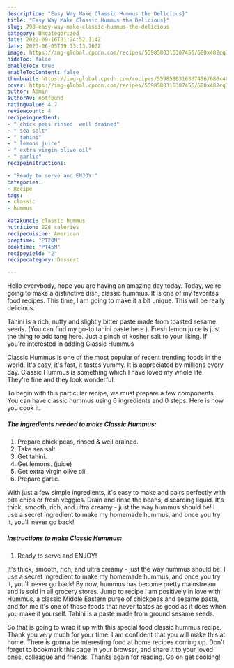 ```yaml
---
description: "Easy Way Make Classic Hummus the Delicious}"
title: "Easy Way Make Classic Hummus the Delicious}"
slug: 798-easy-way-make-classic-hummus-the-delicious
category: Uncategorized
date: 2022-09-16T01:24:52.114Z
date: 2023-06-05T09:13:13.766Z
image: https://img-global.cpcdn.com/recipes/5598580316307456/680x482cq70/classic-hummus-recipe-main-photo.jpg
hideToc: false
enableToc: true
enableTocContent: false
thumbnail: https://img-global.cpcdn.com/recipes/5598580316307456/680x482cq70/classic-hummus-recipe-main-photo.jpg
cover: https://img-global.cpcdn.com/recipes/5598580316307456/680x482cq70/classic-hummus-recipe-main-photo.jpg
author: Admin
authorAv: notfound
ratingvalue: 4.7
reviewcount: 4
recipeingredient:
- " chick peas rinsed  well drained"
- " sea salt"
- " tahini"
- " lemons juice"
- " extra virgin olive oil"
- " garlic"
recipeinstructions:

- "Ready to serve and ENJOY!"
categories:
- Recipe
tags:
- classic
- hummus

katakunci: classic hummus 
nutrition: 228 calories
recipecuisine: American
preptime: "PT20M"
cooktime: "PT45M"
recipeyield: "2"
recipecategory: Dessert

---
```



Hello everybody, hope you are having an amazing day today. Today, we're going to make a distinctive dish, classic hummus. It is one of my favorites food recipes. This time, I am going to make it a bit unique. This will be really delicious.

Tahini is a rich, nutty and slightly bitter paste made from toasted sesame seeds. (You can find my go-to tahini paste here ). Fresh lemon juice is just the thing to add tang here. Just a pinch of kosher salt to your liking. If you&#39;re interested in adding Classic Hummus

Classic Hummus is one of the most popular of recent trending foods in the world. It's easy, it's fast, it tastes yummy. It is appreciated by millions every day. Classic Hummus is something which I have loved my whole life. They're fine and they look wonderful.


To begin with this particular recipe, we must prepare a few components. You can have classic hummus using 6 ingredients and 0 steps. Here is how you cook it.

<!--inarticleads1-->

##### The ingredients needed to make Classic Hummus:

1. Prepare  chick peas, rinsed &amp; well drained.
1. Take  sea salt.
1. Get  tahini.
1. Get  lemons. (juice)
1. Get  extra virgin olive oil.
1. Prepare  garlic.


With just a few simple ingredients, it&#39;s easy to make and pairs perfectly with pita chips or fresh veggies. Drain and rinse the beans, discarding liquid. It&#39;s thick, smooth, rich, and ultra creamy - just the way hummus should be! I use a secret ingredient to make my homemade hummus, and once you try it, you&#39;ll never go back! 

<!--inarticleads2-->

##### Instructions to make Classic Hummus:


1. Ready to serve and ENJOY!

It&#39;s thick, smooth, rich, and ultra creamy - just the way hummus should be! I use a secret ingredient to make my homemade hummus, and once you try it, you&#39;ll never go back! By now, hummus has become pretty mainstream and is sold in all grocery stores. Jump to recipe I am positively in love with Hummus, a classic Middle Eastern puree of chickpeas and sesame paste, and for me it&#39;s one of those foods that never tastes as good as it does when you make it yourself. Tahini is a paste made from ground sesame seeds. 

So that is going to wrap it up with this special food classic hummus recipe. Thank you very much for your time. I am confident that you will make this at home. There is gonna be interesting food at home recipes coming up. Don't forget to bookmark this page in your browser, and share it to your loved ones, colleague and friends. Thanks again for reading. Go on get cooking!
